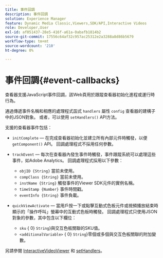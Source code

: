 ```yaml
---
title: 事件回調
description: 事件回調
solution: Experience Manager
feature: Dynamic Media Classic,Viewers,SDK/API,Interactive Videos
role: Developer,User
exl-id: af051437-28e5-416f-a61a-0abafb1814b2
source-git-commit: 17556c64af32c957ac25312e2a3288a8d86b5679
workflow-type: tm+mt
source-wordcount: '210'
ht-degree: 0%

---
```


# 事件回調{#event-callbacks}

查看器支援JavaScript事件回調，該Web頁用於跟蹤查看器初始化進程或運行時行為。

通過傳遞事件名稱和相應的處理程式函式 `handlers` 屬性 `config` 查看器的建構子中的JSON對象。 或者，可以使用 `setHandlers()` API方法。

支援的查看器事件包括：

* `initComplete`  — 在完成查看器初始化並建立所有內部元件時觸發，以便 `getComponent()` API。 回調處理程式不採用任何參數。
* `trackEvent`  — 每次在查看器內發生事件時觸發，事件跟蹤系統可以處理這些事件，如Adobe Analytics。 回調處理程式採用以下參數：

   * `objID {String}` 當前未使用。
   * `compClass {String}` 當前未使用。
   * `instName {String}` 觸發事件的Viewer SDK元件的實例名稱。
   * `timeStamp {Number}` 事件時間戳。
   * `eventInfo {String}` 事件負載。

* `quickViewActivate`  — 當用戶按一下或點擊互動式色板元件或視頻播放結束時顯示的「操作呼叫」螢幕中的互動式色板時觸發。 回調處理程式只使用JSON對象的參數，其中包含以下欄位：

   * `sku` { 0} `String`}與交互色板關聯的SKU值。
   * `<additionalVariable>` { 0} `String`}零個或多個與交互色板關聯的附加變數。

另請參閱 [InteractiveVideoViewer](../../c-html5-aem-asset-viewers/c-html5-aem-int-video/c-html5-aem-int-video-javascriptapiref/r-html5-aem-int-video-javascriptapiref-interactivevideo.md#reference-bd16cadc0c054fafb0db4994741d47cd) 和 [setHandlers](../../c-html5-aem-asset-viewers/c-html5-aem-int-video/c-html5-aem-int-video-javascriptapiref/r-html5-aem-int-video-javascriptapiref-sethandlers.md#reference-d76f126ac4354dc282e56afd49a0c643)。
